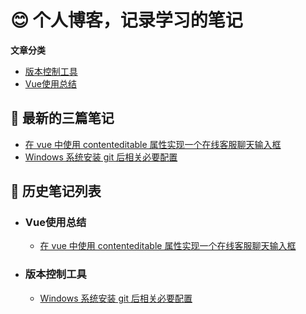 # 😊 个人博客，记录学习的笔记

**文章分类**

- [版本控制工具](#版本控制工具)
- [Vue使用总结](#Vue使用总结)

## 📌 最新的三篇笔记

- [在 vue 中使用 contenteditable 属性实现一个在线客服聊天输入框](https://github.com/moeacg/Learning-notes/issues/2)
- [Windows 系统安装 git 后相关必要配置](https://github.com/moeacg/Learning-notes/issues/1)

## 📌 历史笔记列表

- ### Vue使用总结

  - [在 vue 中使用 contenteditable 属性实现一个在线客服聊天输入框](https://github.com/moeacg/Learning-notes/issues/2)

- ### 版本控制工具

  - [Windows 系统安装 git 后相关必要配置](https://github.com/moeacg/Learning-notes/issues/1)

